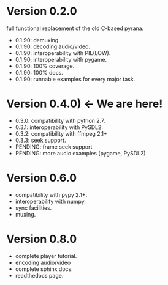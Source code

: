 Version 0.2.0
=============

full functional replacement of the old C-based pyrana.

* 0.1.90: demuxing.
* 0.1.90: decoding audio/video.
* 0.1.90: interoperability with PIL(LOW).
* 0.1.90: interoperability with pygame.
* 0.1.90: 100% coverage.
* 0.1.90: 100% docs.
* 0.1.90: runnable examples for every major task.


Version 0.4.0) <- We are here!
==============================

* 0.3.0: compatibility with python 2.7.
* 0.3.1: interoperability with PySDL2.
* 0.3.2: compatibility with ffmpeg 2.1+
* 0.3.3: seek support.
* PENDING: frame seek support
* PENDING: more audio examples (pygame, PySDL2)


Version 0.6.0
==============

* compatibility with pypy 2.1+.
* interoperability with numpy.
* sync facilities.
* muxing.


Version 0.8.0
=============

* complete player tutorial.
* encoding audio/video
* complete sphinx docs.
* readthedocs page.
